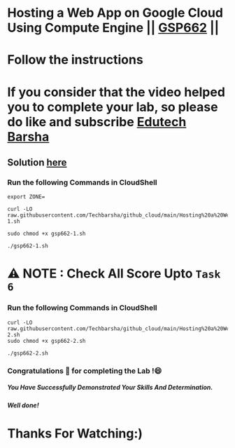 # Hosting a Web App on Google Cloud Using Compute Engine || [GSP662](https://www.cloudskillsboost.google/focuses/11952?parent=catalog) ||
# Follow the instructions

# If you consider that the video helped you to complete your lab, so please do like and subscribe [Edutech Barsha](https://www.youtube.com/@edutechbarsha)
## Solution [here](https://youtu.be/B_yaZVAnMSA)

### Run the following Commands in CloudShell
```
export ZONE=
```
```
curl -LO raw.githubusercontent.com/Techbarsha/github_cloud/main/Hosting%20a%20Web%20App%20on%20Google%20Cloud%20Using%20Compute%20Engine/gsp662-1.sh

sudo chmod +x gsp662-1.sh

./gsp662-1.sh
```
# ⚠️ NOTE : Check All Score Upto ```Task 6```
### Run the following Commands in CloudShell
```
curl -LO raw.githubusercontent.com/Techbarsha/github_cloud/main/Hosting%20a%20Web%20App%20on%20Google%20Cloud%20Using%20Compute%20Engine/gsp662-2.sh
sudo chmod +x gsp662-2.sh

./gsp662-2.sh
```
### Congratulations 🎉 for completing the Lab !😄

##### *You Have Successfully Demonstrated Your Skills And Determination.*

#### *Well done!*

# Thanks For Watching:)
